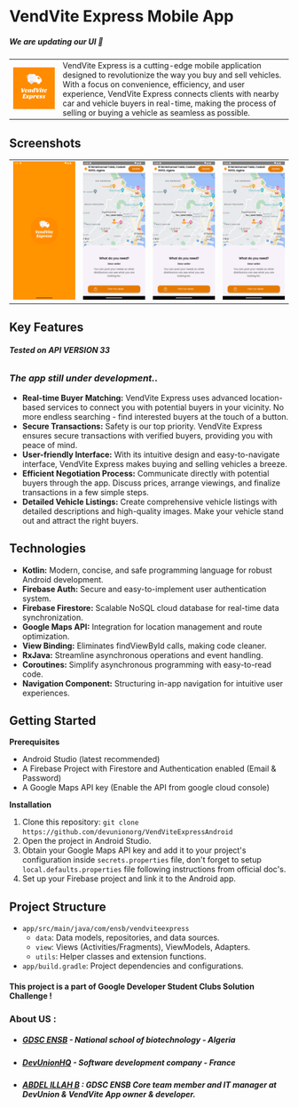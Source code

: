 # VendVite Express Mobile App

##### We are updating our UI 💫

<table>
  <tr>
    <td><img src="app/src/main/ic_launcher-playstore.png" alt="Logo"></td>
    <td>VendVite Express is a cutting-edge mobile application designed to revolutionize the way you buy and sell vehicles. With a focus on convenience, efficiency, and user experience, VendVite Express connects clients with nearby car and vehicle buyers in real-time, making the process of selling or buying a vehicle as seamless as possible.</td>
  </tr>
</table>

## Screenshots

<table>
  <tr>
    <td align="center">
      <img src="screenshots/screenshot1.png" width="200" alt="Screenshot 1">
    </td>
    <td align="center">
      <img src="screenshots/screenshot2.png" width="200" alt="Screenshot 2">
    </td>
    <td align="center">
      <img src="screenshots/screenshot3.png" width="200" alt="Screenshot 3">
    </td>
    <td align="center">
      <img src="screenshots/screenshot4.png" width="200" alt="Screenshot 4">
    </td>
  </tr>
</table>

## Key Features

###### **Tested on API VERSION 33**

### _The app still under development.._

* **Real-time Buyer Matching:** VendVite Express uses advanced location-based services to connect you with potential buyers in your vicinity. No more endless searching - find interested buyers at the touch of a button.
* **Secure Transactions:** Safety is our top priority. VendVite Express ensures secure transactions with verified buyers, providing you with peace of mind.
* **User-friendly Interface:** With its intuitive design and easy-to-navigate interface, VendVite Express makes buying and selling vehicles a breeze.
* **Efficient Negotiation Process:** Communicate directly with potential buyers through the app. Discuss prices, arrange viewings, and finalize transactions in a few simple steps.
* **Detailed Vehicle Listings:** Create comprehensive vehicle listings with detailed descriptions and high-quality images. Make your vehicle stand out and attract the right buyers.

## Technologies

* **Kotlin:** Modern, concise, and safe programming language for robust Android development.
* **Firebase Auth:** Secure and easy-to-implement user authentication system.
* **Firebase Firestore:**  Scalable NoSQL cloud database for real-time data synchronization.
* **Google Maps API:** Integration for location management and route optimization.
* **View Binding:** Eliminates findViewById calls, making code cleaner.
* **RxJava:** Streamline asynchronous operations and event handling.
* **Coroutines:** Simplify asynchronous programming with easy-to-read code.
* **Navigation Component:** Structuring in-app navigation for intuitive user experiences.

## Getting Started

**Prerequisites**

* Android Studio (latest recommended)
* A Firebase Project with Firestore and Authentication enabled (Email & Password)
* A Google Maps API key (Enable the API from google cloud console)

**Installation**

1. Clone this repository: `git clone https://github.com/devunionorg/VendViteExpressAndroid`
2. Open the project in Android Studio.
3. Obtain your Google Maps API key and add it to your project's configuration inside `secrets.properties` file, don't forget to setup `local.defaults.properties` file following instructions from official doc's.
4. Set up your Firebase project and link it to the Android app.

## Project Structure

* `app/src/main/java/com/ensb/vendviteexpress`
  * `data`: Data models, repositories, and data sources.
  * `view`: Views (Activities/Fragments), ViewModels, Adapters.
  * `utils`: Helper classes and extension functions.
* `app/build.gradle`: Project dependencies and configurations.

#### This project is a part of Google Developer Student Clubs Solution Challenge !

### About US :
* ##### [GDSC ENSB](https://github.com/gdsc-ensb) - National school of biotechnology - Algeria
* ##### [DevUnionHQ](https://github.com/devunionorg) - Software development company - France
* ##### [ABDEL ILLAH B](https://github.com/abdelillahbel) : GDSC ENSB Core team member and IT manager at DevUnion & VendVite App owner & developer.